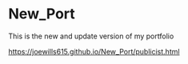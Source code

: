 # New_Port
This is the new and update version of my portfolio 


https://joewills615.github.io/New_Port/publicist.html
